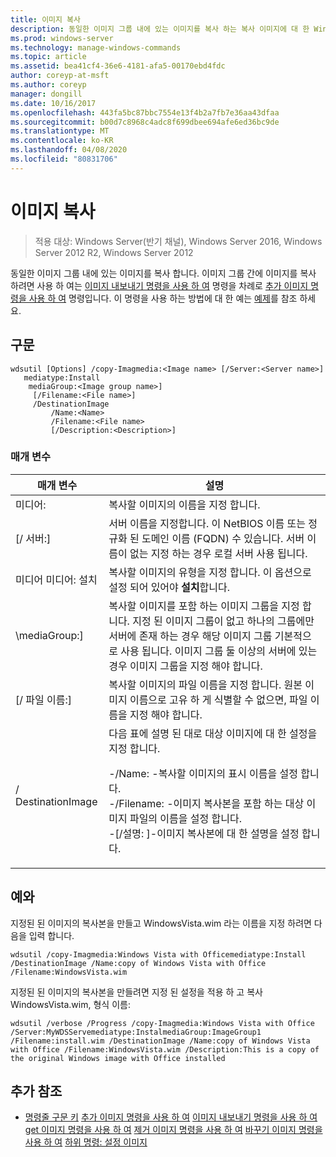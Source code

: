 ```yaml
---
title: 이미지 복사
description: 동일한 이미지 그룹 내에 있는 이미지를 복사 하는 복사 이미지에 대 한 Windows 명령 항목입니다.
ms.prod: windows-server
ms.technology: manage-windows-commands
ms.topic: article
ms.assetid: bea41cf4-36e6-4181-afa5-00170ebd4fdc
author: coreyp-at-msft
ms.author: coreyp
manager: dongill
ms.date: 10/16/2017
ms.openlocfilehash: 443fa5bc87bbc7554e13f4b2a7fb7e36aa43dfaa
ms.sourcegitcommit: b00d7c8968c4adc8f699dbee694afe6ed36bc9de
ms.translationtype: MT
ms.contentlocale: ko-KR
ms.lasthandoff: 04/08/2020
ms.locfileid: "80831706"
---
```

# <a name="copy-image"></a>이미지 복사

>적용 대상: Windows Server(반기 채널), Windows Server 2016, Windows Server 2012 R2, Windows Server 2012

동일한 이미지 그룹 내에 있는 이미지를 복사 합니다. 이미지 그룹 간에 이미지를 복사 하려면 사용 하 여는 [이미지 내보내기 명령을 사용 하 여](using-the-export-image-command.md) 명령을 차례로 [추가 이미지 명령을 사용 하 여](using-the-add-image-command.md) 명령입니다.
이 명령을 사용 하는 방법에 대 한 예는 [예제](#BKMK_examples)를 참조 하세요.

## <a name="syntax"></a>구문
```
wdsutil [Options] /copy-Imagmedia:<Image name> [/Server:<Server name>]
   mediatype:Install
    mediaGroup:<Image group name>]
     [/Filename:<File name>]
     /DestinationImage
         /Name:<Name>
         /Filename:<File name>
         [/Description:<Description>]
```
### <a name="parameters"></a>매개 변수
|매개 변수|설명|
|-------|--------|
미디어:<Image name>|복사할 이미지의 이름을 지정 합니다.|
|[/ 서버:<Server name>]|서버 이름을 지정합니다. 이 NetBIOS 이름 또는 정규화 된 도메인 이름 (FQDN) 수 있습니다. 서버 이름이 없는 지정 하는 경우 로컬 서버 사용 됩니다.|
미디어 미디어: 설치|복사할 이미지의 유형을 지정 합니다. 이 옵션으로 설정 되어 있어야 **설치**합니다.|
|\mediaGroup:<Image group name>]|복사할 이미지를 포함 하는 이미지 그룹을 지정 합니다. 지정 된 이미지 그룹이 없고 하나의 그룹에만 서버에 존재 하는 경우 해당 이미지 그룹 기본적으로 사용 됩니다. 이미지 그룹 둘 이상의 서버에 있는 경우 이미지 그룹을 지정 해야 합니다.|
|[/ 파일 이름:<Filename>]|복사할 이미지의 파일 이름을 지정 합니다. 원본 이미지 이름으로 고유 하 게 식별할 수 없으면, 파일 이름을 지정 해야 합니다.|
|/ DestinationImage|다음 표에 설명 된 대로 대상 이미지에 대 한 설정을 지정 합니다.<p>-/Name:<Name> -복사할 이미지의 표시 이름을 설정 합니다.<br />-/Filename:<Filename> -이미지 복사본을 포함 하는 대상 이미지 파일의 이름을 설정 합니다.<br />-[/설명: <Description>]-이미지 복사본에 대 한 설명을 설정 합니다.|
## <a name="examples"></a><a name=BKMK_examples></a>예와
지정된 된 이미지의 복사본을 만들고 WindowsVista.wim 라는 이름을 지정 하려면 다음을 입력 합니다.
```
wdsutil /copy-Imagmedia:Windows Vista with Officemediatype:Install /DestinationImage /Name:copy of Windows Vista with Office /Filename:WindowsVista.wim
```
지정된 된 이미지의 복사본을 만들려면 지정 된 설정을 적용 하 고 복사 WindowsVista.wim, 형식 이름:
```
wdsutil /verbose /Progress /copy-Imagmedia:Windows Vista with Office /Server:MyWDSServemediatype:InstalmediaGroup:ImageGroup1 
/Filename:install.wim /DestinationImage /Name:copy of Windows Vista with Office /Filename:WindowsVista.wim /Description:This is a copy of the original Windows image with Office installed
```
## <a name="additional-references"></a>추가 참조
- [명령줄 구문 키](command-line-syntax-key.md)
[추가 이미지 명령을 사용 하 여](using-the-add-image-command.md)
[이미지 내보내기 명령을 사용 하 여](using-the-export-image-command.md)
[get 이미지 명령을 사용 하 여](using-the-get-image-command.md)
[제거 이미지 명령을 사용 하 여](using-the-remove-image-command.md)
[바꾸기 이미지 명령을 사용 하 여](using-the-replace-image-command.md)
[하위 명령: 설정 이미지](subcommand-set-image.md)
